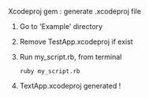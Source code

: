 Xcodeproj gem : generate .xcodeproj file

1. Go to 'Example' directory

2. Remove TestApp.xcodeproj if exist

3. Run my_script.rb, from terminal 

     `ruby my_script.rb`

4. TextApp.xcodeproj generated !
